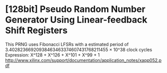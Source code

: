 # [128bit] Pseudo Random Number Generator Using Linear-feedback Shift Registers
This PRNG uses Fibonacci LFSRs with a 
estimated period of 3.40282366920938463463374607431768211455 × 10^38 clock cycles
Expression: 
    X^128 + X^126 + X^101 + X^99 + 1
http://www.xilinx.com/support/documentation/application_notes/xapp052.pdf
